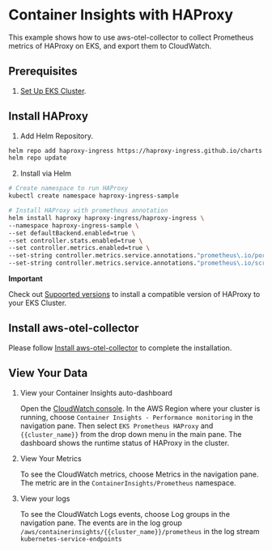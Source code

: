# Container Insights with HAProxy

This example shows how to use aws-otel-collector to collect Prometheus metrics of HAProxy on EKS, and export them to
CloudWatch.

## Prerequisites

1. [Set Up EKS Cluster](setup-eks.md).

## Install HAProxy

1. Add Helm Repository.

```bash
helm repo add haproxy-ingress https://haproxy-ingress.github.io/charts
helm repo update
```

2. Install via Helm

```bash
# Create namespace to run HAProxy 
kubectl create namespace haproxy-ingress-sample

# Install HAProxy with prometheus annotation
helm install haproxy haproxy-ingress/haproxy-ingress \
--namespace haproxy-ingress-sample \
--set defaultBackend.enabled=true \
--set controller.stats.enabled=true \
--set controller.metrics.enabled=true \
--set-string controller.metrics.service.annotations."prometheus\.io/port"="9101" \
--set-string controller.metrics.service.annotations."prometheus\.io/scrape"="true"
```

**Important**

Check out [Supoorted versions](https://github.com/jcmoraisjr/haproxy-ingress/#use-haproxy-ingress) to install a
compatible version of HAProxy to your EKS Cluster.

## Install aws-otel-collector

Please follow [Install aws-otel-collector](container-insight-install-aoc.md) to complete the installation.

## View Your Data

1. View your Container Insights auto-dashboard

   Open the [CloudWatch console](https://console.aws.amazon.com/cloudwatch/). In the AWS Region where your cluster is
   running, choose `Container Insights - Performance monitoring` in the navigation pane. Then
   select `EKS Prometheus HAProxy` and `{{cluster_name}}` from the drop down menu in the main pane. The dashboard shows
   the runtime status of HAProxy in the cluster.

2. View Your Metrics

   To see the CloudWatch metrics, choose Metrics in the navigation pane. The metric are in the
   `ContainerInsights/Prometheus` namespace.

3. View your logs

   To see the CloudWatch Logs events, choose Log groups in the navigation pane. The events are in the log group
   `/aws/containerinsights/{{cluster_name}}/prometheus` in the log stream `kubernetes-service-endpoints`


